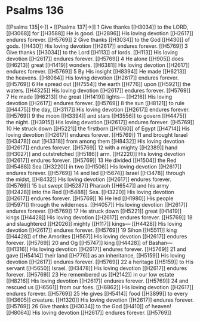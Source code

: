 # Psalms 136
[[Psalms 135|←]] • [[Psalms 137|→]]
1 Give thanks [[H3034]] to the LORD, [[H3068]] for [[H3588]] He is good. [[H2896]] His loving devotion [[H2617]] endures forever. [[H5769]] 
2 Give thanks [[H3034]] to the God [[H430]] of gods. [[H430]] His loving devotion [[H2617]] endures forever. [[H5769]] 
3 Give thanks [[H3034]] to the Lord [[H113]] of lords. [[H113]] His loving devotion [[H2617]] endures forever. [[H5769]] 
4 He alone [[H905]] does [[H6213]] great [[H1419]] wonders. [[H6381]] His loving devotion [[H2617]] endures forever. [[H5769]] 
5 By His insight [[H8394]] He made [[H6213]] the heavens. [[H8064]] His loving devotion [[H2617]] endures forever. [[H5769]] 
6 He spread out [[H7554]] the earth [[H776]] upon [[H5921]] the waters. [[H4325]] His loving devotion [[H2617]] endures forever. [[H5769]] 
7 He made [[H6213]] the great [[H1419]] lights— [[H216]] His loving devotion [[H2617]] endures forever. [[H5769]] 
8 the sun [[H8121]] to rule [[H4475]] the day, [[H3117]] His loving devotion [[H2617]] endures forever. [[H5769]] 
9 the moon [[H3394]] and stars [[H3556]] to govern [[H4475]] the night. [[H3915]] His loving devotion [[H2617]] endures forever. [[H5769]] 
10 He struck down [[H5221]] the firstborn [[H1060]] of Egypt [[H4714]] His loving devotion [[H2617]] endures forever. [[H5769]] 
11 and brought Israel [[H3478]] out [[H3318]] from among them [[H8432]] His loving devotion [[H2617]] endures forever. [[H5769]] 
12 with a mighty [[H2389]] hand [[H3027]] and outstretched [[H5186]] arm. [[H2220]] His loving devotion [[H2617]] endures forever. [[H5769]] 
13 He divided [[H1504]] the Red [[H5488]] Sea [[H3220]] in two [[H1506]] His loving devotion [[H2617]] endures forever. [[H5769]] 
14 and led [[H5674]] Israel [[H3478]] through the midst, [[H8432]] His loving devotion [[H2617]] endures forever. [[H5769]] 
15 but swept [[H5287]] Pharaoh [[H6547]] and his army [[H2428]] into the Red [[H5488]] Sea. [[H3220]] His loving devotion [[H2617]] endures forever. [[H5769]] 
16 He led [[H1980]] His people [[H5971]] through the wilderness. [[H4057]] His loving devotion [[H2617]] endures forever. [[H5769]] 
17 He struck down [[H5221]] great [[H1419]] kings [[H4428]] His loving devotion [[H2617]] endures forever. [[H5769]] 
18 and slaughtered [[H2026]] mighty [[H117]] kings— [[H4428]] His loving devotion [[H2617]] endures forever. [[H5769]] 
19 Sihon [[H5511]] king [[H4428]] of the Amorites [[H567]] His loving devotion [[H2617]] endures forever. [[H5769]] 
20 and Og [[H5747]] king [[H4428]] of Bashan— [[H1316]] His loving devotion [[H2617]] endures forever. [[H5769]] 
21 and gave [[H5414]] their land [[H776]] as an inheritance, [[H5159]] His loving devotion [[H2617]] endures forever. [[H5769]] 
22 a heritage [[H5159]] to His servant [[H5650]] Israel. [[H3478]] His loving devotion [[H2617]] endures forever. [[H5769]] 
23 He remembered us [[H2142]] in our low estate [[H8216]] His loving devotion [[H2617]] endures forever. [[H5769]] 
24 and rescued us [[H6561]] from our foes. [[H6862]] His loving devotion [[H2617]] endures forever. [[H5769]] 
25 He gives [[H5414]] food [[H3899]] to every [[H3605]] creature. [[H1320]] His loving devotion [[H2617]] endures forever. [[H5769]] 
26 Give thanks [[H3034]] to the God [[H410]] of heaven! [[H8064]] His loving devotion [[H2617]] endures forever. [[H5769]] 
